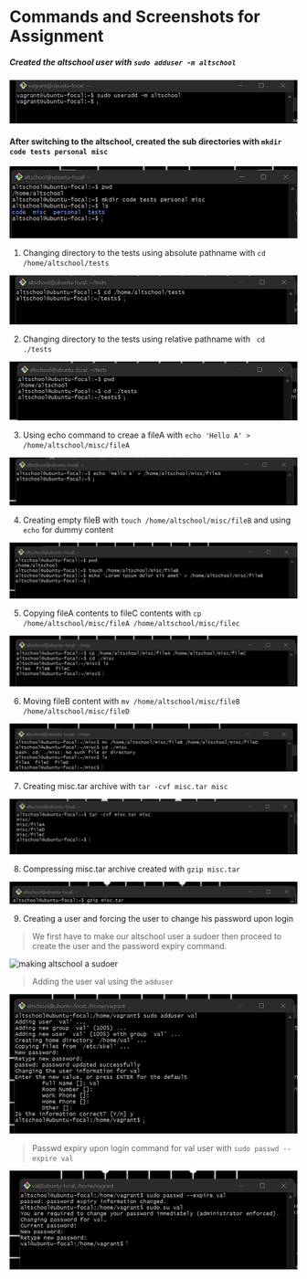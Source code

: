 # Commands and Screenshots for Assignment

##### Created the altschool user with ```sudo adduser -m altschool```
   
![useradd screenshot](images/1.altschooluser.png)

#### After switching to the altschool, created the sub directories with ```mkdir code tests personal misc```

![subdirectories screenshot](images/1b.subdirectories.png)

1. Changing directory to the tests using absolute pathname with ```cd /home/altschool/tests```

![absolutepath screenshot](images/2a.abslutetests.png)

2. Changing directory to the tests using relative pathname with ``` cd ./tests```

![relativepath screenshot](images/2b.relativetests.png)

3. Using echo command to creae a fileA with ```echo 'Hello A' > /home/altschool/misc/fileA```

![echo Hello A](images/3.echoHelloA.png)

4. Creating empty fileB with ```touch /home/altschool/misc/fileB``` and using `echo` for dummy content

![fileB dummycontent](images/4.dummyfileB.png)

5. Copying fileA contents to fileC contents with ```cp /home/altschool/misc/fileA /home/altschool/misc/filec```

![copying files with cp](images/5.cpFileC.png)

6. Moving fileB content with ```mv /home/altschool/misc/fileB /home/altschool/misc/fileD```

![moving contents with mv](images/6.mvfileD.png)

7. Creating misc.tar archive with ```tar -cvf misc.tar misc```

![misc.tar archive](images/7.tararchive.png)

8. Compressing misc.tar archive created with ```gzip misc.tar```

![Compressing tar archive](images/8.gziptar.png)

9. Creating a user and forcing the user to change his password upon login
> We first have to make our altschool user a sudoer then proceed to create the user and the password expiry command.

![making altschool a sudoer](images/9a.sudoaltschool.png)

> Adding the user val using the `adduser`

![Creating val user](images/9b.userval.png)

> Passwd expiry upon login command for val user with ```sudo passwd --expire val```

![Password expiry](images/9c.valpasswd.png)

